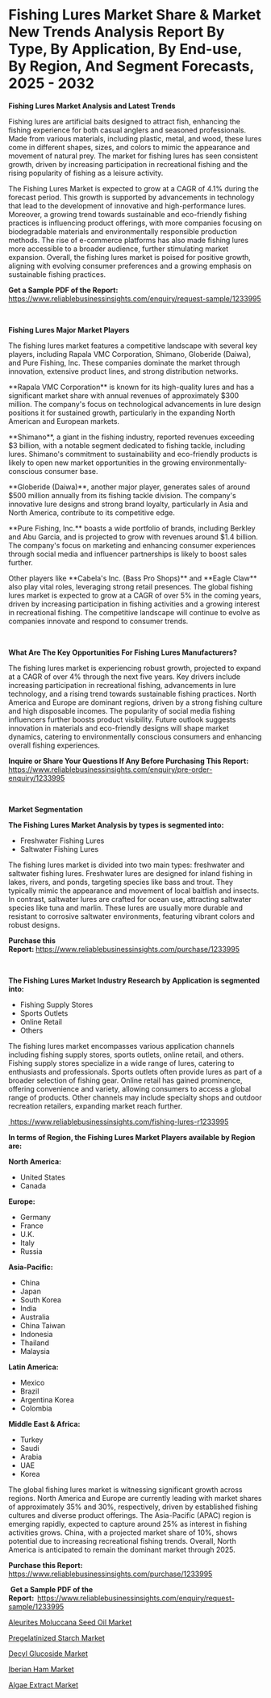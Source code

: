 <p><h1>Fishing Lures Market Share & Market New Trends Analysis Report By Type, By Application, By End-use, By Region, And Segment Forecasts, 2025 - 2032</h1></p><p><strong>Fishing Lures Market Analysis and Latest Trends</strong></p>
<p><p>Fishing lures are artificial baits designed to attract fish, enhancing the fishing experience for both casual anglers and seasoned professionals. Made from various materials, including plastic, metal, and wood, these lures come in different shapes, sizes, and colors to mimic the appearance and movement of natural prey. The market for fishing lures has seen consistent growth, driven by increasing participation in recreational fishing and the rising popularity of fishing as a leisure activity.</p><p>The Fishing Lures Market is expected to grow at a CAGR of 4.1% during the forecast period. This growth is supported by advancements in technology that lead to the development of innovative and high-performance lures. Moreover, a growing trend towards sustainable and eco-friendly fishing practices is influencing product offerings, with more companies focusing on biodegradable materials and environmentally responsible production methods. The rise of e-commerce platforms has also made fishing lures more accessible to a broader audience, further stimulating market expansion. Overall, the fishing lures market is poised for positive growth, aligning with evolving consumer preferences and a growing emphasis on sustainable fishing practices.</p></p>
<p><strong>Get a Sample PDF of the Report:&nbsp;</strong> <a href="https://www.reliablebusinessinsights.com/enquiry/request-sample/1233995?utm_campaign=1877&utm_medium=2&utm_source=Github&utm_content=ia&utm_term=07042025&utm_id=fishing-lures">https://www.reliablebusinessinsights.com/enquiry/request-sample/1233995</a></p>
<p>&nbsp;</p>
<p><strong>Fishing Lures Major Market Players</strong></p>
<p><p>The fishing lures market features a competitive landscape with several key players, including Rapala VMC Corporation, Shimano, Globeride (Daiwa), and Pure Fishing, Inc. These companies dominate the market through innovation, extensive product lines, and strong distribution networks.</p><p>**Rapala VMC Corporation** is known for its high-quality lures and has a significant market share with annual revenues of approximately $300 million. The company's focus on technological advancements in lure design positions it for sustained growth, particularly in the expanding North American and European markets.</p><p>**Shimano**, a giant in the fishing industry, reported revenues exceeding $3 billion, with a notable segment dedicated to fishing tackle, including lures. Shimano's commitment to sustainability and eco-friendly products is likely to open new market opportunities in the growing environmentally-conscious consumer base.</p><p>**Globeride (Daiwa)**, another major player, generates sales of around $500 million annually from its fishing tackle division. The company's innovative lure designs and strong brand loyalty, particularly in Asia and North America, contribute to its competitive edge.</p><p>**Pure Fishing, Inc.** boasts a wide portfolio of brands, including Berkley and Abu Garcia, and is projected to grow with revenues around $1.4 billion. The company's focus on marketing and enhancing consumer experiences through social media and influencer partnerships is likely to boost sales further.</p><p>Other players like **Cabela's Inc. (Bass Pro Shops)** and **Eagle Claw** also play vital roles, leveraging strong retail presences. The global fishing lures market is expected to grow at a CAGR of over 5% in the coming years, driven by increasing participation in fishing activities and a growing interest in recreational fishing. The competitive landscape will continue to evolve as companies innovate and respond to consumer trends.</p></p>
<p>&nbsp;</p>
<p><strong>What Are The Key Opportunities For Fishing Lures Manufacturers?</strong></p>
<p><p>The fishing lures market is experiencing robust growth, projected to expand at a CAGR of over 4% through the next five years. Key drivers include increasing participation in recreational fishing, advancements in lure technology, and a rising trend towards sustainable fishing practices. North America and Europe are dominant regions, driven by a strong fishing culture and high disposable incomes. The popularity of social media fishing influencers further boosts product visibility. Future outlook suggests innovation in materials and eco-friendly designs will shape market dynamics, catering to environmentally conscious consumers and enhancing overall fishing experiences.</p></p>
<p><strong>Inquire or Share Your Questions If Any Before Purchasing This Report:</strong> <a href="https://www.reliablebusinessinsights.com/enquiry/pre-order-enquiry/1233995?utm_campaign=1877&utm_medium=2&utm_source=Github&utm_content=ia&utm_term=07042025&utm_id=fishing-lures">https://www.reliablebusinessinsights.com/enquiry/pre-order-enquiry/1233995</a></p>
<p>&nbsp;</p>
<p><strong>Market Segmentation</strong></p>
<p><strong>The Fishing Lures Market Analysis by types is segmented into:</strong></p>
<p><ul><li>Freshwater Fishing Lures</li><li>Saltwater Fishing Lures</li></ul></p>
<p><p>The fishing lures market is divided into two main types: freshwater and saltwater fishing lures. Freshwater lures are designed for inland fishing in lakes, rivers, and ponds, targeting species like bass and trout. They typically mimic the appearance and movement of local baitfish and insects. In contrast, saltwater lures are crafted for ocean use, attracting saltwater species like tuna and marlin. These lures are usually more durable and resistant to corrosive saltwater environments, featuring vibrant colors and robust designs.</p></p>
<p><strong>Purchase this Report:&nbsp;</strong><a href="https://www.reliablebusinessinsights.com/purchase/1233995?utm_campaign=1877&utm_medium=2&utm_source=Github&utm_content=ia&utm_term=07042025&utm_id=fishing-lures">https://www.reliablebusinessinsights.com/purchase/1233995</a></p>
<p>&nbsp;</p>
<p><strong>The Fishing Lures Market Industry Research by Application is segmented into:</strong></p>
<p><ul><li>Fishing Supply Stores</li><li>Sports Outlets</li><li>Online Retail</li><li>Others</li></ul></p>
<p><p>The fishing lures market encompasses various application channels including fishing supply stores, sports outlets, online retail, and others. Fishing supply stores specialize in a wide range of lures, catering to enthusiasts and professionals. Sports outlets often provide lures as part of a broader selection of fishing gear. Online retail has gained prominence, offering convenience and variety, allowing consumers to access a global range of products. Other channels may include specialty shops and outdoor recreation retailers, expanding market reach further.</p></p>
<p><a href="https://www.reliablebusinessinsights.com/fishing-lures-r1233995?utm_campaign=1877&utm_medium=2&utm_source=Github&utm_content=ia&utm_term=07042025&utm_id=fishing-lures">&nbsp;https://www.reliablebusinessinsights.com/fishing-lures-r1233995</a></p>
<p><strong>In terms of Region, the Fishing Lures Market Players available by Region are:</strong></p>
<p>
    <p> <strong> North America: </strong>
        <ul>
            <li>United States</li>
            <li>Canada</li>
        </ul>
        </p> 
    <p> <strong> Europe: </strong>
        <ul>
            <li>Germany</li>
            <li>France</li>
            <li>U.K.</li>
            <li>Italy</li>
            <li>Russia</li>
        </ul>
        </p> 
    <p> <strong> Asia-Pacific: </strong>
        <ul>
            <li>China</li>
            <li>Japan</li>
            <li>South Korea</li>
            <li>India</li>
            <li>Australia</li>
            <li>China Taiwan</li>
            <li>Indonesia</li>
            <li>Thailand</li>
            <li>Malaysia</li>
        </ul>
        </p> 
    <p> <strong> Latin America: </strong>
        <ul>
            <li>Mexico</li>
            <li>Brazil</li>
            <li>Argentina Korea</li>
            <li>Colombia</li>
        </ul>
        </p> 
    <p> <strong> Middle East & Africa: </strong>
        <ul>
            <li>Turkey</li>
            <li>Saudi</li>
            <li>Arabia</li>
            <li>UAE</li>
            <li>Korea</li>
        </ul>
    </p>
    </p>
<p><p>The global fishing lures market is witnessing significant growth across regions. North America and Europe are currently leading with market shares of approximately 35% and 30%, respectively, driven by established fishing cultures and diverse product offerings. The Asia-Pacific (APAC) region is emerging rapidly, expected to capture around 25% as interest in fishing activities grows. China, with a projected market share of 10%, shows potential due to increasing recreational fishing trends. Overall, North America is anticipated to remain the dominant market through 2025.</p></p>
<p><strong>Purchase this Report: </strong><a href="https://www.reliablebusinessinsights.com/purchase/1233995?utm_campaign=1877&utm_medium=2&utm_source=Github&utm_content=ia&utm_term=07042025&utm_id=fishing-lures">https://www.reliablebusinessinsights.com/purchase/1233995</a></p>
<p>&nbsp;<strong>Get a Sample PDF of the Report:&nbsp;&nbsp;</strong><a href="https://www.reliablebusinessinsights.com/enquiry/request-sample/1233995?utm_campaign=1877&utm_medium=2&utm_source=Github&utm_content=ia&utm_term=07042025&utm_id=fishing-lures">https://www.reliablebusinessinsights.com/enquiry/request-sample/1233995</a></p>
<p><strong></strong></p>
<p><p><a href="https://github.com/gassmkalay/Market-Research-Report-List-1/blob/main/aleurites-moluccana-seed-oil-market.md?utm_campaign=1877&utm_medium=2&utm_source=Github&utm_content=ia&utm_term=07042025&utm_id=fishing-lures">Aleurites Moluccana Seed Oil Market</a></p><p><a href="https://github.com/laveeasaadrh/Market-Research-Report-List-1/blob/main/pregelatinized-starch-market.md?utm_campaign=1877&utm_medium=2&utm_source=Github&utm_content=ia&utm_term=07042025&utm_id=fishing-lures">Pregelatinized Starch Market</a></p><p><a href="https://github.com/blauetrelawz/Market-Research-Report-List-1/blob/main/decyl-glucoside-market.md?utm_campaign=1877&utm_medium=2&utm_source=Github&utm_content=ia&utm_term=07042025&utm_id=fishing-lures">Decyl Glucoside Market</a></p><p><a href="https://github.com/bichukapac/Market-Research-Report-List-1/blob/main/iberian-ham-market.md?utm_campaign=1877&utm_medium=2&utm_source=Github&utm_content=ia&utm_term=07042025&utm_id=fishing-lures">Iberian Ham Market</a></p><p><a href="https://github.com/swaftaenglem/Market-Research-Report-List-1/blob/main/algae-extract-market.md?utm_campaign=1877&utm_medium=2&utm_source=Github&utm_content=ia&utm_term=07042025&utm_id=fishing-lures">Algae Extract Market</a></p></p>